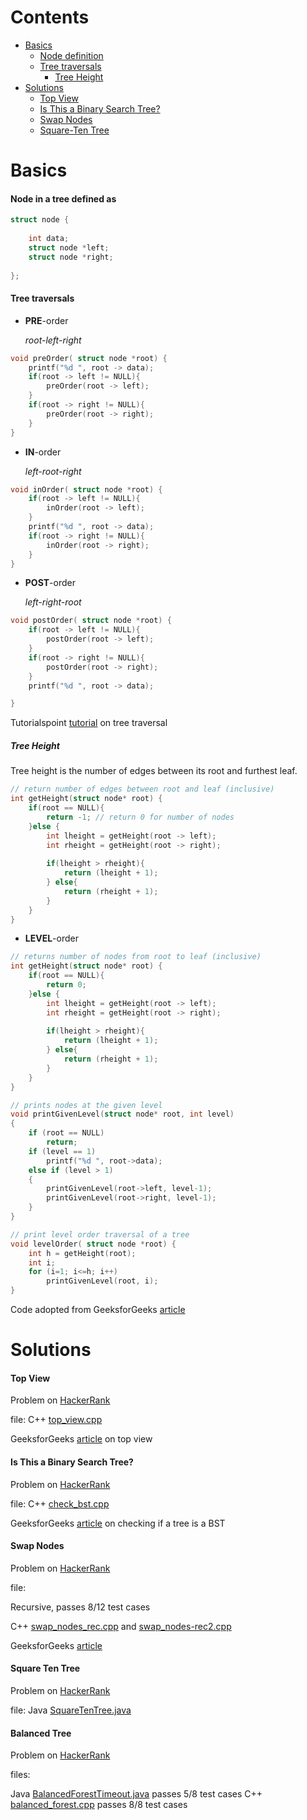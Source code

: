 # Contents

* [Basics](#basics)
 	- [Node definition](#node-in-a-tree-defined-as)
 	- [Tree traversals](#tree-traversals)
 		+ [Tree Height](#tree-height)
* [Solutions](#solutions)
	- [Top View](#top-view)
	- [Is This a Binary Search Tree?](#is-this-a-binary-search-tree)
	- [Swap Nodes](#swap-nodes)
	- [Square-Ten Tree](#square-ten-tree)





# Basics

#### Node in a tree defined as
```c
struct node {
    
    int data;
    struct node *left;
    struct node *right;
  
};
```

#### Tree traversals

* __PRE__-order

	_root-left-right_
```c
void preOrder( struct node *root) {
    printf("%d ", root -> data);
    if(root -> left != NULL){
        preOrder(root -> left);
    }
    if(root -> right != NULL){
        preOrder(root -> right);
    }
}
```

* __IN__-order

	_left-root-right_
```c
void inOrder( struct node *root) {
    if(root -> left != NULL){
        inOrder(root -> left);
    }
    printf("%d ", root -> data);
    if(root -> right != NULL){
        inOrder(root -> right);
    }
}
```

* __POST__-order

	_left-right-root_
```c
void postOrder( struct node *root) {
    if(root -> left != NULL){
        postOrder(root -> left);
    }
    if(root -> right != NULL){
        postOrder(root -> right);
    }
    printf("%d ", root -> data);

}
```

Tutorialspoint [tutorial](https://www.tutorialspoint.com/data_structures_algorithms/tree_traversal.htm) on tree traversal


##### Tree Height

Tree height is the number of edges between its root and furthest leaf.

```c
// return number of edges between root and leaf (inclusive)
int getHeight(struct node* root) {
    if(root == NULL){
        return -1; // return 0 for number of nodes
    }else {
        int lheight = getHeight(root -> left);
        int rheight = getHeight(root -> right);
        
        if(lheight > rheight){
            return (lheight + 1);
        } else{
            return (rheight + 1);
        }
    }   
}
```

* __LEVEL__-order

```c
// returns number of nodes from root to leaf (inclusive)
int getHeight(struct node* root) {
    if(root == NULL){
        return 0;
    }else {
        int lheight = getHeight(root -> left);
        int rheight = getHeight(root -> right);
        
        if(lheight > rheight){
            return (lheight + 1);
        } else{
            return (rheight + 1);
        }
    }   
}

// prints nodes at the given level
void printGivenLevel(struct node* root, int level) 
{ 
    if (root == NULL) 
        return; 
    if (level == 1) 
        printf("%d ", root->data); 
    else if (level > 1) 
    { 
        printGivenLevel(root->left, level-1); 
        printGivenLevel(root->right, level-1); 
    } 
} 

// print level order traversal of a tree
void levelOrder( struct node *root) {
    int h = getHeight(root); 
    int i; 
    for (i=1; i<=h; i++) 
        printGivenLevel(root, i); 
}
```

Code adopted from GeeksforGeeks [article](https://www.geeksforgeeks.org/level-order-tree-traversal/)


# Solutions
#### Top View

Problem on [HackerRank](https://www.hackerrank.com/challenges/tree-top-view/problem)

file: C++ [top_view.cpp](top_view.cpp)

GeeksforGeeks [article](https://www.geeksforgeeks.org/print-nodes-top-view-binary-tree/) on top view

#### Is This a Binary Search Tree?

Problem on [HackerRank](https://www.hackerrank.com/challenges/is-binary-search-tree/problem)

file: C++ [check_bst.cpp](check_bst.cpp)

GeeksforGeeks [article](https://www.geeksforgeeks.org/a-program-to-check-if-a-binary-tree-is-bst-or-not/) on checking if a tree is a BST

#### Swap Nodes

Problem on [HackerRank](https://www.hackerrank.com/challenges/swap-nodes-algo/problem)

file: 

Recursive, passes 8/12 test cases

C++ [swap_nodes_rec.cpp](swap_nodes_rec.cpp) and [swap_nodes-rec2.cpp](swap_nodes-rec2.cpp) 

GeeksforGeeks [article](https://www.geeksforgeeks.org/swap-nodes-binary-tree-every-kth-level/)

#### Square Ten Tree

Problem on [HackerRank](https://www.hackerrank.com/challenges/square-ten-tree/problem)

file: Java [SquareTenTree.java](SquareTenTree.java)

#### Balanced Tree

Problem on [HackerRank](https://www.hackerrank.com/challenges/balanced-forest/problem)

files:

Java [BalancedForestTimeout.java](BalancedForestTimeout.java) passes 5/8 test cases
C++ [balanced_forest.cpp](balanced_forest.cpp) passes 8/8 test cases